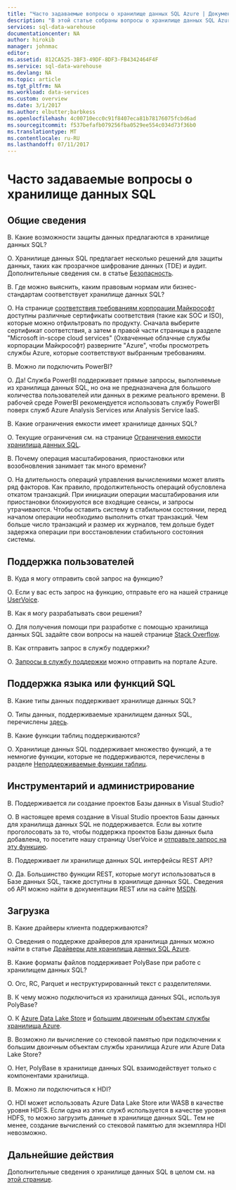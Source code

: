 ```yaml
---
title: "Часто задаваемые вопросы о хранилище данных SQL Azure | Документация Майкрософт"
description: "В этой статье собраны вопросы о хранилище данных SQL Azure, часто задаваемые пользователями и разработчиками."
services: sql-data-warehouse
documentationcenter: NA
author: hirokib
manager: johnmac
editor: 
ms.assetid: 812CA525-3BF3-49DF-8DF3-FB4342464F4F
ms.service: sql-data-warehouse
ms.devlang: NA
ms.topic: article
ms.tgt_pltfrm: NA
ms.workload: data-services
ms.custom: overview
ms.date: 3/1/2017
ms.author: elbutter;barbkess
ms.openlocfilehash: 4c00710ecc0c91f8407eca81b78176075fcbd6ad
ms.sourcegitcommit: f537befafb079256fba0529ee554c034d73f36b0
ms.translationtype: MT
ms.contentlocale: ru-RU
ms.lasthandoff: 07/11/2017
---
```

# <a name="sql-data-warehouse-frequently-asked-questions"></a>Часто задаваемые вопросы о хранилище данных SQL

## <a name="general"></a>Общие сведения

В. Какие возможности защиты данных предлагаются в хранилище данных SQL?

О. Хранилище данных SQL предлагает несколько решений для защиты данных, таких как прозрачное шифрование данных (TDE) и аудит. Дополнительные сведения см. в статье [Безопасность].

В. Где можно выяснить, каким правовым нормам или бизнес-стандартам соответствует хранилище данных SQL?

О. На странице [соответствия требованиям корпорации Майкрософт] доступны различные сертификаты соответствия (такие как SOC и ISO), которые можно отфильтровать по продукту. Сначала выберите сертификат соответствия, а затем в правой части страницы в разделе "Microsoft in-scope cloud services" (Охваченные облачные службы корпорации Майкрософт) разверните "Azure", чтобы просмотреть службы Azure, которые соответствуют выбранным требованиям.

В. Можно ли подключить PowerBI?

О. Да! Служба PowerBI поддерживает прямые запросы, выполняемые из хранилища данных SQL, но она не предназначена для большого количества пользователей или данных в режиме реального времени. В рабочей среде PowerBI рекомендуется использовать службу PowerBI поверх служб Azure Analysis Services или Analysis Service IaaS. 

В. Какие ограничения емкости имеет хранилище данных SQL?

О. Текущие ограничения см. на странице [Ограничения емкости хранилища данных SQL]. 

В. Почему операция масштабирования, приостановки или возобновления занимает так много времени?

О. На длительность операций управления вычислениями может влиять ряд факторов. Как правило, продолжительность операций обусловлена откатом транзакций. При инициации операции масштабирования или приостановки блокируются все входящие сеансы, и запросы утрачиваются. Чтобы оставить систему в стабильном состоянии, перед началом операции необходимо выполнить откат транзакций. Чем больше число транзакций и размер их журналов, тем дольше будет задержка операции при восстановлении стабильного состояния системы.

## <a name="user-support"></a>Поддержка пользователей

В. Куда я могу отправить свой запрос на функцию?

О. Если у вас есть запрос на функцию, отправьте его на нашей странице [UserVoice].

В. Как я могу разрабатывать свои решения?

О. Для получения помощи при разработке с помощью хранилища данных SQL задайте свои вопросы на нашей странице [Stack Overflow]. 

В. Как отправить запрос в службу поддержки?

О. [Запросы в службу поддержки] можно отправить на портале Azure.

## <a name="sql-languagefeature-support"></a>Поддержка языка или функций SQL 

В. Какие типы данных поддерживает хранилище данных SQL?

О. Типы данных, поддерживаемые хранилищем данных SQL, перечислены [здесь].

В. Какие функции таблиц поддерживаются?

О. Хранилище данных SQL поддерживает множество функций, а те немногие функции, которые не поддерживаются, перечислены в разделе [Неподдерживаемые функции таблиц].

## <a name="tooling-and-administration"></a>Инструментарий и администрирование

В. Поддерживается ли создание проектов Базы данных в Visual Studio?

О. В настоящее время создание в Visual Studio проектов Базы данных для хранилища данных SQL не поддерживается. Если вы хотите проголосовать за то, чтобы поддержка проектов Базы данных была добавлена, то посетите нашу страницу UserVoice и [отправьте запрос на эту функцию].

В. Поддерживает ли хранилище данных SQL интерфейсы REST API?

О. Да. Большинство функции REST, которые могут использоваться в Базе данных SQL, также доступны в хранилище данных SQL. Сведения об API можно найти в документации REST или на сайте [MSDN].


## <a name="loading"></a>Загрузка

В. Какие драйверы клиента поддерживаются?

О. Сведения о поддержке драйверов для хранилища данных можно найти в статье [Драйверы для хранилища данных SQL Azure].

В. Какие форматы файлов поддерживает PolyBase при работе с хранилищем данных SQL?

О. Orc, RC, Parquet и неструктурированный текст с разделителями.

В. К чему можно подключиться из хранилища данных SQL, используя PolyBase? 

О. К [Azure Data Lake Store] и [большим двоичным объектам службы хранилища Azure].

В. Возможно ли вычисление со стековой памятью при подключении к большим двоичным объектам службы хранилища Azure или Azure Data Lake Store? 

О. Нет, PolyBase в хранилище данных SQL взаимодействует только с компонентами хранилища. 

В. Можно ли подключиться к HDI?

О. HDI может использовать Azure Data Lake Store или WASB в качестве уровня HDFS. Если одна из этих служб используется в качестве уровня HDFS, то можно загрузить данные в хранилище данных SQL. Тем не менее, создание вычислений со стековой памятью для экземпляра HDI невозможно. 

## <a name="next-steps"></a>Дальнейшие действия
Дополнительные сведения о хранилище данных SQL в целом см. на [этой странице].


<!-- Article references -->
[UserVoice]: https://feedback.azure.com/forums/307516-sql-data-warehouse
[Драйверы для хранилища данных SQL Azure]: ./sql-data-warehouse-connection-strings.md
[Stack Overflow]: http://stackoverflow.com/questions/tagged/azure-sqldw
[Запросы в службу поддержки]: ./sql-data-warehouse-get-started-create-support-ticket.md
[Безопасность]: ./sql-data-warehouse-overview-manage-security.md
[соответствия требованиям корпорации Майкрософт]: https://www.microsoft.com/en-us/trustcenter/compliance/complianceofferings
[Ограничения емкости хранилища данных SQL]: ./sql-data-warehouse-service-capacity-limits.md
[здесь]: ./sql-data-warehouse-tables-data-types.md
[Неподдерживаемые функции таблиц]: ./sql-data-warehouse-tables-overview.md#unsupported-table-features
[Azure Data Lake Store]: ./sql-data-warehouse-load-from-azure-data-lake-store.md
[большим двоичным объектам службы хранилища Azure]: ./sql-data-warehouse-load-from-azure-blob-storage-with-polybase.md
[отправьте запрос на эту функцию]: https://feedback.azure.com/forums/307516-sql-data-warehouse/suggestions/13313247-database-project-from-visual-studio-to-support-azu
[MSDN]: https://msdn.microsoft.com/en-us/library/azure/mt163685.aspx
[этой странице]: ./sql-data-warehouse-overview-faq.md